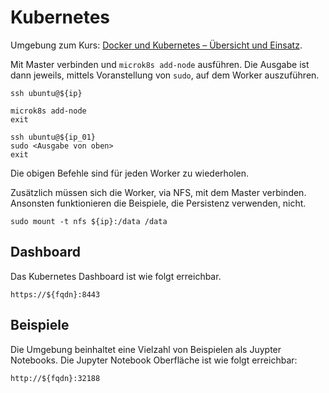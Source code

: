 Kubernetes
==========

Umgebung zum Kurs: [Docker und Kubernetes – Übersicht und Einsatz](https://github.com/mc-b/duk).

Mit Master verbinden und `microk8s add-node` ausführen. Die Ausgabe ist dann jeweils, mittels Voranstellung von `sudo`, auf dem Worker auszuführen.

    ssh ubuntu@${ip}
    
    microk8s add-node
    exit
    
    ssh ubuntu@${ip_01}
    sudo <Ausgabe von oben>
    exit
    
Die obigen Befehle sind für jeden Worker zu wiederholen.  

Zusätzlich müssen sich die Worker, via NFS, mit dem Master verbinden. Ansonsten funktionieren die Beispiele, die Persistenz verwenden, nicht.

    sudo mount -t nfs ${ip}:/data /data      
    
Dashboard
---------

Das Kubernetes Dashboard ist wie folgt erreichbar.

    https://${fqdn}:8443

Beispiele
---------

Die Umgebung beinhaltet eine Vielzahl von Beispielen als Juypter Notebooks. Die Jupyter Notebook Oberfläche ist wie folgt erreichbar:

    http://${fqdn}:32188
